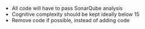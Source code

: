 - All code will have to pass SonarQube analysis
- Cognitive complexity should be kept ideally below 15
- Remove code if possible, instead of adding code